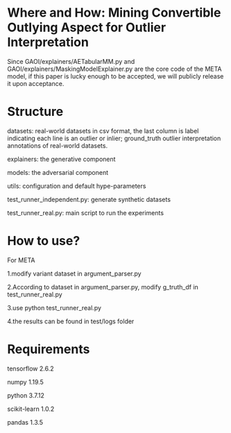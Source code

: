 # Where and How: Mining Convertible Outlying Aspect for Outlier Interpretation

Since GAOI/explainers/AETabularMM.py and GAOI/explainers/MaskingModelExplainer.py are the core code of the META model, if this paper is lucky enough to be accepted, we will publicly release it upon acceptance.

# Structure

datasets: real-world datasets in csv format, the last column is label indicating each line is an outlier or inlier; ground_truth outlier interpretation annotations of real-world datasets.

explainers: the generative component 

models: the adversarial component

utils: configuration and default hype-parameters

test_runner_independent.py: generate synthetic datasets

test_runner_real.py: main script to run the experiments

# How to use?

For META

1.modify variant dataset in argument_parser.py 

2.According to dataset in argument_parser.py, modify g_truth_df in test_runner_real.py

3.use python test_runner_real.py

4.the results can be found in test/logs folder


# Requirements

tensorflow 2.6.2

numpy 1.19.5

python 3.7.12

scikit-learn 1.0.2

pandas 1.3.5
